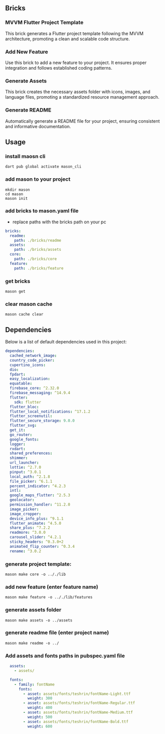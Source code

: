 ## Bricks

### MVVM Flutter Project Template

This brick generates a Flutter project template following the MVVM architecture, promoting a clean and scalable code structure.

### Add New Feature

Use this brick to add a new feature to your project. It ensures proper integration and follows established coding patterns.

### Generate Assets

This brick creates the necessary assets folder with icons, images, and language files, promoting a standardized resource management approach.

### Generate README

Automatically generate a README file for your project, ensuring consistent and informative documentation.


## Usage 

### install maosn cli 
```shell
dart pub global activate mason_cli
```

### add mason to your project 
```shell
mkdir mason
cd mason
mason init
```

### add bricks to mason.yaml file 
- replace paths with the bricks path on your pc 
```yaml
bricks:
  readme:
    path: ./bricks/readme
  assets:
    path: ./bricks/assets
  core:
    path: ./bricks/core
  feature:
    path: ./bricks/feature
```

### get bricks 
```shell
mason get
```
### clear mason cache 
```shell
mason cache clear
```

## Dependencies

Below is a list of default dependencies used in this project:
```yaml
dependencies:
  cached_network_image:
  country_code_picker:
  cupertino_icons:
  dio:
  fpdart:
  easy_localization:
  equatable:
  firebase_core: ^2.32.0
  firebase_messaging: ^14.9.4
  flutter:
    sdk: flutter
  flutter_bloc:
  flutter_local_notifications: ^17.1.2
  flutter_screenutil:
  flutter_secure_storage: 9.0.0
  flutter_svg:
  get_it:
  go_router:
  google_fonts:
  logger:
  rxdart:
  shared_preferences:
  shimmer:
  url_launcher:
  lottie: ^2.7.0
  pinput: ^3.0.1
  local_auth: ^2.1.8
  file_picker: ^6.1.1
  percent_indicator: ^4.2.3
  intl: 
  google_maps_flutter: ^2.5.3
  geolocator:
  permission_handler: ^11.2.0
  image_picker:
  image_cropper:
  device_info_plus: ^9.1.1
  flutter_animate: ^4.5.0
  share_plus: ^7.2.2
  readmore: ^3.0.0
  carousel_slider: ^4.2.1  
  sticky_headers: ^0.3.0+2
  animated_flip_counter: ^0.3.4
  rename: ^3.0.2

```


### generate project template:
```shell
mason make core -o .././lib
```

### add new feature (enter feature name)
```shell
mason make feature -o .././lib/features 
```

### generate assets folder
```shell
mason make assets -o ../assets
```

### generate readme file (enter project name)
```shell
mason make readme -o ../
```

### Add assets and fonts paths in pubspec.yaml file
```yaml
  assets:
    - assets/

  fonts:
    - family: fontName 
      fonts:
        - asset: assets/fonts/teshrin/fontName-Light.ttf
          weight: 300
        - asset: assets/fonts/teshrin/fontName-Regular.ttf
          weight: 400
        - asset: assets/fonts/teshrin/fontName-Medium.ttf
          weight: 500
        - asset: assets/fonts/teshrin/fontName-Bold.ttf
          weight: 600

```
